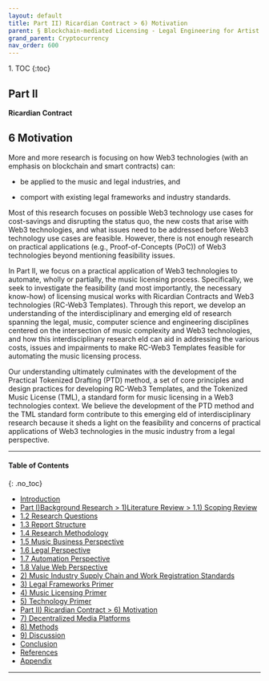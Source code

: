 ```yaml
---
layout: default
title: Part II) Ricardian Contract > 6) Motivation
parent: § Blockchain-mediated Licensing - Legal Engineering for Artist Empowerment  
grand_parent: Cryptocurrency 
nav_order: 600 
---
```

<style>
.dont-break-out {
  /* These are technically the same, but use both */
  overflow-wrap: break-word;
  word-wrap: break-word;

  -ms-word-break: break-all;
  /* This is the dangerous one in WebKit, as it breaks things wherever */
  word-break: break-all;
  /* Instead use this non-standard one: */
  word-break: break-word;
}

.youtube-container {
    position: relative;
    width: 100%;
    height: 0;
    padding-bottom: 56.25%;
}
.youtube-video {
    position: absolute;
    top: 0;
    left: 0;
    width: 100%;
    height: 100%;
}

</style>

<div class="dont-break-out" markdown="1">
1. TOC
{:toc}

## Part II

**Ricardian Contract**

## 6 Motivation

More and more research is focusing on how Web3 technologies (with an emphasis on blockchain and smart contracts) can:

- be applied to the music and legal industries, and

- comport with existing legal frameworks and industry standards.

Most of this research focuses on possible Web3 technology use cases for cost-savings and disrupting the status quo, the new costs that arise with Web3 technologies, and what issues need to be addressed before Web3 technology use cases are feasible. However, there is not enough research on practical applications (e.g., Proof-of-Concepts (PoC)) of Web3 technologies beyond mentioning feasibility issues.

In Part II, we focus on a practical application of Web3 technologies to automate, wholly or partially, the music licensing process. Specifically, we seek to investigate the feasibility (and most importantly, the necessary know-how) of licensing musical works with Ricardian Contracts and Web3 technologies (RC-Web3 Templates). Through this report, we develop an understanding of the interdisciplinary and emerging  eld of research spanning the legal, music, computer science and engineering disciplines centered on the intersection of music complexity and Web3 technologies, and how this interdisciplinary research  eld can aid in addressing the various costs, issues and impairments to make RC-Web3 Templates feasible for automating the music licensing process.

Our understanding ultimately culminates with the development of the Practical Tokenized Drafting (PTD) method, a set of core principles and design practices for developing RC-Web3 Templates, and the Tokenized Music License (TML), a standard form for music licensing in a Web3 technologies context. We believe the development of the PTD method and the TML standard form contribute to this emerging  eld of interdisciplinary research because it sheds a light on the feasibility and concerns of practical applications of Web3 technologies in the music industry from a legal perspective.

***

#### Table of Contents
{: .no_toc}

<ul><li> <a href="http://localhost:4000/docs/cryptocurrency/blockchain-mediated-licensing-1/">Introduction</a></li><li> <a href="http://localhost:4000/docs/cryptocurrency/blockchain-mediated-licensing-2/">Part I)Background Research &gt; 1)Literature Review &gt; 1.1) Scoping Review</a></li><li> <a href="http://localhost:4000/docs/cryptocurrency/blockchain-mediated-licensing-3/">1.2 Research Questions</a></li><li> <a href="http://localhost:4000/docs/cryptocurrency/blockchain-mediated-licensing-4/">1.3 Report Structure</a></li><li> <a href="http://localhost:4000/docs/cryptocurrency/blockchain-mediated-licensing-5/">1.4 Research Methodology</a></li><li> <a href="http://localhost:4000/docs/cryptocurrency/blockchain-mediated-licensing-6/">1.5 Music Business Perspective</a></li><li> <a href="http://localhost:4000/docs/cryptocurrency/blockchain-mediated-licensing-7/">1.6 Legal Perspective</a></li><li> <a href="http://localhost:4000/docs/cryptocurrency/blockchain-mediated-licensing-8/">1.7 Automation Perspective</a></li><li> <a href="http://localhost:4000/docs/cryptocurrency/blockchain-mediated-licensing-9/">1.8 Value Web Perspective</a></li><li> <a href="http://localhost:4000/docs/cryptocurrency/blockchain-mediated-licensing-20/">2) Music Industry Supply Chain and Work Registration Standards</a></li><li> <a href="http://localhost:4000/docs/cryptocurrency/blockchain-mediated-licensing-30/">3) Legal Frameworks Primer</a></li><li> <a href="http://localhost:4000/docs/cryptocurrency/blockchain-mediated-licensing-40/">4) Music Licensing Primer</a></li><li> <a href="http://localhost:4000/docs/cryptocurrency/blockchain-mediated-licensing-50/">5) Technology Primer</a></li><li> <a href="http://localhost:4000/docs/cryptocurrency/blockchain-mediated-licensing-60/">Part II) Ricardian Contract &gt; 6) Motivation</a></li><li> <a href="http://localhost:4000/docs/cryptocurrency/blockchain-mediated-licensing-70/">7) Decentralized Media Platforms</a></li><li> <a href="http://localhost:4000/docs/cryptocurrency/blockchain-mediated-licensing-80/">8) Methods</a></li><li> <a href="http://localhost:4000/docs/cryptocurrency/blockchain-mediated-licensing-90/">9) Discussion</a></li><li> <a href="http://localhost:4000/docs/cryptocurrency/blockchain-mediated-licensing-100/">Conclusion</a></li><li> <a href="http://localhost:4000/docs/cryptocurrency/blockchain-mediated-licensing-110/">References</a></li><li> <a href="http://localhost:4000/docs/cryptocurrency/blockchain-mediated-licensing-120/">Appendix</a></li></ul>

***

</div>
